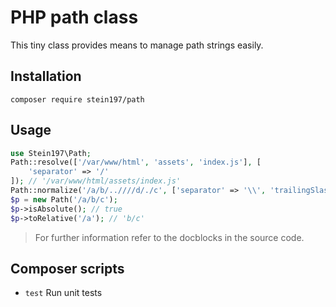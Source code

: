 # PHP path class
This tiny class provides means to manage path strings easily.

## Installation
```
composer require stein197/path
```

## Usage
```php
use Stein197\Path;
Path::resolve(['/var/www/html', 'assets', 'index.js'], [
	'separator' => '/'
]); // '/var/www/html/assets/index.js'
Path::normalize('/a/b/..////d/./c', ['separator' => '\\', 'trailingSlash' => true]); // '\\a\\d\\c\\'
$p = new Path('/a/b/c');
$p->isAbsolute(); // true
$p->toRelative('/a'); // 'b/c'
```

> For further information refer to the docblocks in the source code.

## Composer scripts
- `test` Run unit tests
